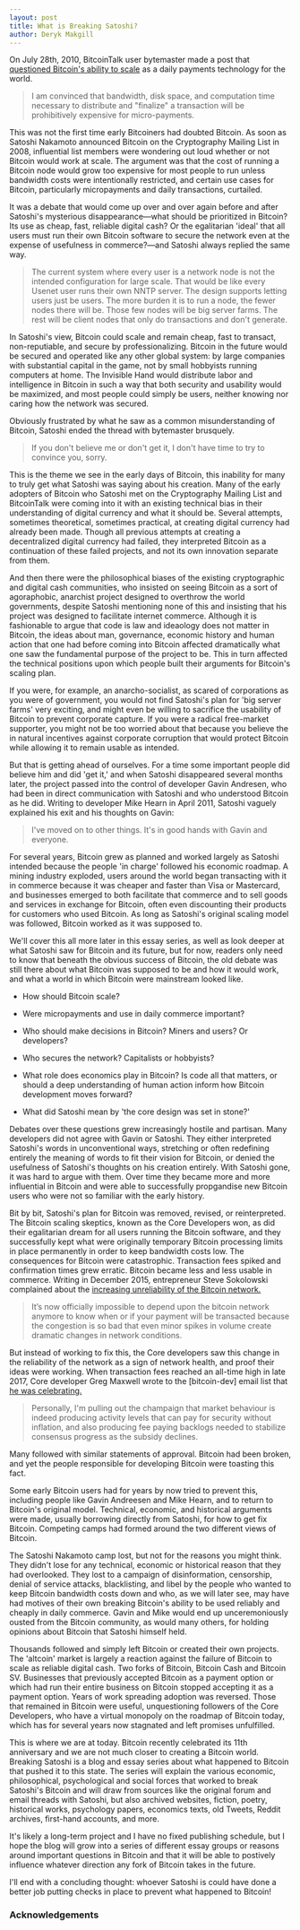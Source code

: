 ```yaml
---
layout: post
title: What is Breaking Satoshi?
author: Deryk Makgill
---
```


On July 28th, 2010, BitcoinTalk user bytemaster made a post that [questioned Bitcoin's ability to scale](https://bitcointalk.org/index.php?topic=532.15;imode) as a daily payments technology for the world.

>I am convinced that bandwidth, disk space, and computation time necessary to distribute and "finalize" a transaction will be prohibitively expensive for micro-payments.

This was not the first time early Bitcoiners had doubted Bitcoin. As soon as Satoshi Nakamoto announced Bitcoin on the Cryptography Mailing List in 2008, influential list members were wondering out loud whether or not Bitcoin would work at scale. The argument was that the cost of running a Bitcoin node would grow too expensive for most people to run unless bandwidth costs were intentionally restricted, and certain use cases for Bitcoin, particularly micropayments and daily transactions, curtailed.

It was a debate that would come up over and over again before and after Satoshi's mysterious disappearance—what should be prioritized in Bitcoin? Its use as cheap, fast, reliable digital cash? Or the egalitarian 'ideal' that all users must run their own Bitcoin software to secure the network even at the expense of usefulness in commerce?—and Satoshi always replied the same way.

>The current system where every user is a network node is not the intended configuration for large scale.  That would be like every Usenet user runs their own NNTP server.  The design supports letting users just be users.  The more burden it is to run a node, the fewer nodes there will be.  Those few nodes will be big server farms.  The rest will be client nodes that only do transactions and don't generate.

In Satoshi's view, Bitcoin could scale and remain cheap, fast to transact, non-reputiable, and secure by professionalizing. Bitcoin in the future would be secured and operated like any other global system: by large companies with substantial capital in the game, not by small hobbyists running computers at home. The Invisible Hand would distribute labor and intelligence in Bitcoin in such a way that both security and usability would be maximized, and most people could simply be users, neither knowing nor caring how the network was secured.

Obviously frustrated by what he saw as a common misunderstanding of Bitcoin, Satoshi ended the thread with bytemaster brusquely.

>If you don't believe me or don't get it, I don't have time to try to convince you, sorry.

This is the theme we see in the early days of Bitcoin, this inability for many to truly get what Satoshi was saying about his creation. Many of the early adopters of Bitcoin who Satoshi met on the Cryptography Mailing List and BitcoinTalk were coming into it with an existing technical bias in their understanding of digital currency and what it should be. Several attempts, sometimes theoretical, sometimes practical, at creating digital currency had already been made. Though all previous attempts at creating a decentralized digital currency had failed, they interpreted Bitcoin as a continuation of these failed projects, and not its own innovation separate from them.

And then there were the philosophical biases of the existing cryptographic and digital cash communities, who insisted on seeing Bitcoin as a sort of agoraphobic, anarchist project designed to overthrow the world governments, despite Satoshi mentioning none of this and insisting that his project was designed to facilitate internet commerce. Although it is fashionable to argue that code is law and ideaology does not matter in Bitcoin, the ideas about man, governance, economic history and human action that one had before coming into Bitcoin affected dramatically what one saw the fundamental purpose of the project to be. This in turn affected the technical positions upon which people built their arguments for Bitcoin's scaling plan.

If you were, for example, an anarcho-socialist, as scared of corporations as you were of government, you would not find Satoshi's plan for 'big server farms' very exciting, and might even be willing to sacrifice the usability of Bitcoin to prevent corporate capture. If you were a radical free-market supporter, you might not be too worried about that because you believe the in natural incentives against corporate corruption that would protect Bitcoin while allowing it to remain usable as intended.

But that is getting ahead of ourselves. For a time some important people did believe him and did 'get it,' and when Satoshi disappeared several months later, the project passed into the control of developer Gavin Andresen, who had been in direct communication with Satoshi and who understood Bitcoin as he did. Writing to developer Mike Hearn in April 2011, Satoshi vaguely explained his exit and his thoughts on Gavin:

> I've moved on to other things.  It's in good hands with Gavin and everyone.

For several years, Bitcoin grew as planned and worked largely as Satoshi intended because the people 'in charge' followed his economic roadmap. A mining industry exploded, users around the world began transacting with it in commerce because it was cheaper and faster than Visa or Mastercard, and businesses emerged to both facilitate that commerce and to sell goods and services in exchange for Bitcoin, often even discounting their products for customers who used Bitcoin. As long as Satoshi's original scaling model was followed, Bitcoin worked as it was supposed to.

We'll cover this all more later in this essay series, as well as look deeper at what Satoshi saw for Bitcoin and its future, but for now, readers only need to know that beneath the obvious success of Bitcoin, the old debate was still there about what Bitcoin was supposed to be and how it would work, and what a world in which Bitcoin were mainstream looked like.

- How should Bitcoin scale? 

- Were micropayments and use in daily commerce important? 

- Who should make decisions in Bitcoin? Miners and users? Or developers?

- Who secures the network? Capitalists or hobbyists?

- What role does economics play in Bitcoin? Is code all that matters, or should a deep understanding of human action inform how Bitcoin development moves forward?

- What did Satoshi mean by 'the core design was set in stone?'

Debates over these questions grew increasingly hostile and partisan. Many developers did not agree with Gavin or Satoshi. They either interpreted Satoshi's words in unconventional ways, stretching or often redefining entirely the meaning of words to fit their vision for Bitcoin, or denied the usefulness of Satoshi's thoughts on his creation entirely. With Satoshi gone, it was hard to argue with them. Over time they became more and more influential in Bitcoin and were able to successfully propgandise new Bitcoin users who were not so familiar with the early history. 

Bit by bit, Satoshi's plan for Bitcoin was removed, revised, or reinterpreted. The Bitcoin scaling skeptics, known as the Core Developers won, as did their egalitarian dream for all users running the Bitcoin software, and they successfully kept what were originally temporary Bitcoin processing limits in place permanently in order to keep bandwidth costs low. The consequences for Bitcoin were catastrophic. Transaction fees spiked and confirmation times grew erratic. Bitcoin became less and less usable in commerce. Writing in December 2015, entrepreneur Steve Sokolowski complained about the [increasing unreliability of the Bitcoin network.](https://forums.prohashing.com/viewtopic.php?f=11&t=679)

> It’s now officially impossible to depend upon the bitcoin network anymore to know when or if your payment will be transacted because the congestion is so bad that even minor spikes in volume create dramatic changes in network conditions.

But instead of working to fix this, the Core developers saw this change in the reliability of the network as a sign of network health, and proof their ideas were working. When transaction fees reached an all-time high in late 2017, Core developer Greg Maxwell wrote to the [bitcoin-dev] email list that [he was celebrating.](https://lists.linuxfoundation.org/pipermail/bitcoin-dev/2017-December/015455.html)

> Personally, I'm pulling out the champaign that market behaviour is indeed producing activity levels that can pay for security without inflation, and also producing fee paying backlogs needed to stabilize consensus progress as the subsidy declines.

Many followed with similar statements of approval. Bitcoin had been broken, and yet the people responsible for developing Bitcoin were toasting this fact.

Some early Bitcoin users had for years by now tried to prevent this, including people like Gavin Andreesen and Mike Hearn, and to return to Bitcoin's original model. Technical, economic, and historical arguments were made, usually borrowing directly from Satoshi, for how to get fix Bitcoin. Competing camps had formed around the two different views of Bitcoin.

The Satoshi Nakamoto camp lost, but not for the reasons you might think. They didn't lose for any technical, economic or historical reason that they had overlooked. They lost to a campaign of disinformation, censorship, denial of service attacks, blacklisting, and libel by the people who wanted to keep Bitcoin bandwidth costs down and who, as we will later see, may have had motives of their own breaking Bitcoin's ability to be used reliably and cheaply in daily commerce. Gavin and Mike would end up unceremoniously ousted from the Bitcoin community, as would many others, for holding opinions about Bitcoin that Satoshi himself held.

Thousands followed and simply left Bitcoin or created their own projects. The 'altcoin' market is largely a reaction against the failure of Bitcoin to scale as reliable digital cash. Two forks of Bitcoin, Bitcoin Cash and Bitcoin SV. Businesses that previously accepted Bitcoin as a payment option or which had run their entire business on Bitcoin stopped accepting it as a payment option. Years of work spreading adoption was reversed. Those that remained in Bitcoin were useful, unquestioning followers of the Core Developers, who have a virtual monopoly on the roadmap of Bitcoin today, which has for several years now stagnated and left promises unfulfilled.

This is where we are at today. Bitcoin recently celebrated its 11th anniversary and we are not much closer to creating a Bitcoin world. Breaking Satoshi is a blog and essay series about what happened to Bitcoin that pushed it to this state. The series will explain the various economic, philosophical, psychological and social forces that worked to break Satoshi's Bitcoin and will draw from sources like the original forum and email threads with Satoshi, but also archived websites, fiction, poetry, historical works, psychology papers, economics texts, old Tweets, Reddit archives, first-hand accounts, and more.

It's likely a long-term project and I have no fixed publishing schedule, but I hope the blog will grow into a series of different essay groups or reasons around important questions in Bitcoin and that it will be able to postively influence whatever direction any fork of Bitcoin takes in the future.

I'll end with a concluding thought: whoever Satoshi is could have done a better job putting checks in place to prevent what happened to Bitcoin!

### Acknowledgements

